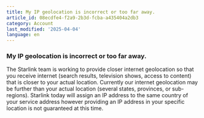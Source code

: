 ```yaml
---
title: My IP geolocation is incorrect or too far away.
article_id: 08ecdfe4-f2a9-2b3d-fcba-a435404a2db3
category: Account
last_modified: '2025-04-04'
language: en
---
```


### My IP geolocation is incorrect or too far away.
The Starlink team is working to provide closer internet geolocation so that you receive internet (search results, television shows, access to content) that is closer to your actual location. Currently our internet geolocation may be further than your actual location (several states, provinces, or sub-regions). Starlink today will assign an IP address to the same country of your service address however providing an IP address in your specific location is not guaranteed at this time.